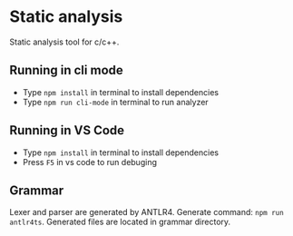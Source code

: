 # Static analysis

Static analysis tool for c/c++.

## Running in cli mode
- Type `npm install` in terminal to install dependencies
- Type `npm run cli-mode` in terminal to run analyzer 

## Running in VS Code
- Type `npm install` in terminal to install dependencies
- Press `F5` in vs code to run debuging

## Grammar
Lexer and parser are generated by ANTLR4. Generate command: `npm run antlr4ts`.
Generated files are located in grammar directory.
